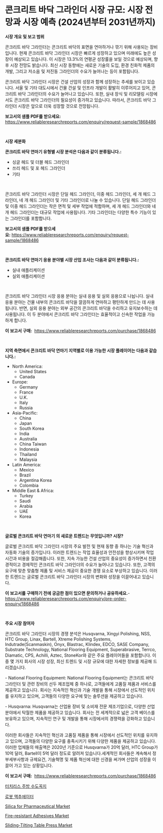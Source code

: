 <p><h1>콘크리트 바닥 그라인더 시장 규모: 시장 전망과 시장 예측 (2024년부터 2031년까지)</h1></p><p><strong>시장 개요 및 보고 범위</strong></p>
<p><p>콘크리트 바닥 그라인더는 콘크리트 바닥의 표면을 연마하거나 깎기 위해 사용되는 장비입니다. 현재 콘크리트 바닥 그라인더 시장은 빠르게 성장하고 있으며 미래에도 높은 성장이 예상되고 있습니다. 이 시장은 13.3%의 연평균 성장률을 보일 것으로 예상되며, 향후 시장 전망도 밝습니다. 최신 시장 동향에는 새로운 기술의 도입, 환경 친화적 제품의 개발, 그리고 저소음 및 저진동 그라인더의 수요가 늘어나는 등이 포함됩니다.</p><p>콘크리트 바닥 그라인더 시장은 건설 산업의 성장과 함께 성장하는 추세를 보이고 있습니다. 서울 및 기타 대도시에서 건물 건설 및 인프라 개발이 활발히 이루어지고 있어, 콘크리트 바닥 그라인더의 수요가 늘어나고 있습니다. 또한, 실내 장식 및 리모델링 시장에서도 콘크리트 바닥 그라인더의 필요성이 증가하고 있습니다. 따라서, 콘크리트 바닥 그라인더 시장은 앞으로 더욱 성장할 것으로 전망됩니다.</p></p>
<p><strong>보고서의 샘플 PDF를 받으세요:</strong> <a href="https://www.reliableresearchreports.com/enquiry/request-sample/1868486">https://www.reliableresearchreports.com/enquiry/request-sample/1868486</a></p>
<p>&nbsp;</p>
<p><strong>시장 세분화</strong></p>
<p><strong>콘크리트 바닥 연마기 유형별 시장 분석은 다음과 같이 분류됩니다.:</strong></p>
<p><ul><li>싱글 헤드 및 더블 헤드 그라인더</li><li>쓰리 헤드 및 포 헤드 그라인더</li><li>기타</li></ul></p>
<p>&nbsp;</p>
<p><p>콘크리트 바닥 그라인더 시장은 단일 헤드 그라인더, 이중 헤드 그라인더, 세 개 헤드 그라인더, 네 개 헤드 그라인더 및 기타 그라인더로 나눌 수 있습니다. 단일 헤드 그라인더 및 이중 헤드 그라인더는 작은 면적 및 세부 작업에 적합하며, 세 개 헤드 그라인더와 네 개 헤드 그라인더는 대규모 작업에 사용됩니다. 기타 그라인더는 다양한 특수 기능이 있는 그라인더를 포함합니다.</p></p>
<p><strong>보고서의 샘플 PDF를 받으세요:</strong>&nbsp;<a href="https://www.reliableresearchreports.com/enquiry/request-sample/1868486">https://www.reliableresearchreports.com/enquiry/request-sample/1868486</a></p>
<p>&nbsp;</p>
<p><strong> 콘크리트 바닥 연마기 응용 분야별 시장 산업 조사는 다음과 같이 분류됩니다.:</strong></p>
<p><ul><li>실내 애플리케이션</li><li>실외 애플리케이션</li></ul></p>
<p>&nbsp;</p>
<p><p>콘크리트 바닥 그라인더 시장 응용 분야는 실내 응용 및 실외 응용으로 나뉩니다. 실내 응용 분야는 건물 내부의 콘크리트 바닥을 깔끔하게 연마하고 평탄하게 만드는 데 사용됩니다. 반면, 실외 응용 분야는 외부 공간의 콘크리트 바닥을 수리하고 유지보수하는 데 사용됩니다. 이 두 분야에서 콘크리트 바닥 그라인더는 효율적이고 신속한 작업을 가능하게 합니다.</p></p>
<p><strong>이 보고서 구매:</strong>&nbsp; <a href="https://www.reliableresearchreports.com/purchase/1868486">https://www.reliableresearchreports.com/purchase/1868486</a></p>
<p>&nbsp;</p>
<p><strong>지역 측면에서 콘크리트 바닥 연마기 지역별로 이용 가능한 시장 플레이어는 다음과 같습니다.:</strong></p>
<p><ul>
    <li>
        North America:
        <ul>
            <li>United States</li>
            <li>Canada</li>
        </ul>
    </li>
    <li>
        Europe:
        <ul>
            <li>Germany</li>
            <li>France</li>
            <li>U.K.</li>
            <li>Italy</li>
            <li>Russia</li>
        </ul>
    </li>
    <li>
        Asia-Pacific:
        <ul>
            <li>China</li>
            <li>Japan</li>
            <li>South Korea</li>
            <li>India</li>
            <li>Australia</li>
            <li>China Taiwan</li>
            <li>Indonesia</li>
            <li>Thailand</li>
            <li>Malaysia</li>
        </ul>
    </li>
    <li>
        Latin America:
        <ul>
            <li>Mexico</li>
            <li>Brazil</li>
            <li>Argentina Korea</li>
            <li>Colombia</li>
        </ul>
    </li>
    <li>
        Middle East & Africa:
        <ul>
            <li>Turkey</li>
            <li>Saudi</li>
            <li>Arabia</li>
            <li>UAE</li>
            <li>Korea</li>
        </ul>
    </li>
    </ul></p>
<p>&nbsp;</p>
<p><strong>글로벌 콘크리트 바닥 연마기 의 새로운 트렌드는 무엇입니까? 시장?</strong></p>
<p><p>글로벌 콘크리트 바닥 그라인더 시장의 주요 발전 및 현재 동향 중 하나는 기술 혁신과 자동화 기술의 증가입니다. 이러한 트렌드는 작업 효율성과 안전성을 향상시키며 작업 시간과 비용을 절감해줍니다. 또한, 지속 가능한 건설 산업의 중요성이 증가하면서 친환경적이고 경제적인 콘크리트 바닥 그라인더의 수요가 늘어나고 있습니다. 또한, 고객의 요구에 맞춘 맞춤형 제품 및 서비스 제공이 중요한 경쟁 요소로 부상하고 있습니다. 이러한 트렌드는 글로벌 콘크리트 바닥 그라인더 시장의 변화와 성장을 이끌어내고 있습니다.</p></p>
<p><strong>이 보고서를 구매하기 전에 궁금한 점이 있으면 문의하거나 공유하세요.</strong>- <a href="https://www.reliableresearchreports.com/enquiry/pre-order-enquiry/1868486">https://www.reliableresearchreports.com/enquiry/pre-order-enquiry/1868486</a></p>
<p>&nbsp;</p>
<p><strong>주요 시장 참여자</strong></p>
<p><p>콘크리트 바닥 그라인더 시장의 경쟁 분석은 Husqvarna, Xingyi Polishing, NSS, HTC Group, Linax, Bartell, Xtreme Polishing Systems, Indutrade(Scanmaskin), Onyx, Blastrac, Klindex, EDCO, SASE Company, Substrate Technology, National Flooring Equipment, Superabrasive, Terrco, Diamatic, CPS, Achilli, Aztec, StoneKor와 같은 주요 플레이어들을 포함합니다. 이 중 몇 가지 회사의 시장 성장, 최신 트렌드 및 시장 규모에 대한 자세한 정보를 제공해 드리겠습니다.</p><p>- National Flooring Equipment: National Flooring Equipment는 콘크리트 바닥 그라인더 및 관련 장비의 선두 제조업체 중 하나로, 고객들에게 고품질 제품과 서비스를 제공하고 있습니다. 회사는 지속적인 혁신과 기술 개발을 통해 시장에서 선도적인 위치를 유지하고 있으며, 고객들의 다양한 요구에 맞는 솔루션을 제공하고 있습니다.</p><p>- Husqvarna: Husqvarna는 산업용 장비 및 소비재 전문 제조기업으로, 다양한 산업 분야에서 탁월한 제품을 제공하고 있습니다. 회사는 전 세계적으로 넓은 고객 베이스를 보유하고 있으며, 지속적인 연구 및 개발을 통해 시장에서의 경쟁력을 강화하고 있습니다.</p><p>이러한 회사들은 지속적인 혁신과 고품질 제품을 통해 시장에서 선도적인 위치를 유지하고 있으며, 고객들의 다양한 요구를 충족시키기 위해 다양한 제품을 제공하고 있습니다. 이러한 업체들의 매출액은 2020년 기준으로 Husqvarna가 20억 달러, HTC Group가 10억 달러, Bartell이 5억 달러 정도로 알려져 있습니다.세계적인 회사들은 계속해서 정부세부사항과 규제요건, 기술혁명 및 제품 혁신에 대한 신경을 써가며 산업의 성장을 이끌어 가고 있는 상황입니다.</p></p>
<p><strong>이 보고서 구매:</strong>&nbsp;&nbsp;<a href="https://www.reliableresearchreports.com/purchase/1868486">https://www.reliableresearchreports.com/purchase/1868486</a></p>
<p><p><a href="https://github.com/bunxhcci35271755/Market-Research-Report-List-1/blob/main/18813651860.md">터치리스 주방 수도꼭지</a></p><p><a href="https://github.com/fredrickeglers/Market-Research-Report-List-1/blob/main/11256601861.md">로봇 액추에이터</a></p><p><a href="https://github.com/Chiragrp22/Market-Research-Report-List-3/blob/main/silica-for-pharmaceutical-market.md">Silica for Pharmaceutical Market</a></p><p><a href="https://github.com/derrinmiltonellis35gcl/Market-Research-Report-List-1/blob/main/fire-resistant-adhesives-market.md">Fire-resistant Adhesives Market</a></p><p><a href="https://issuu.com/reportprime-2/docs/sliding-tilting-table-press-market-size-2030.pptx">Sliding-Tilting Table Press Market</a></p></p>
